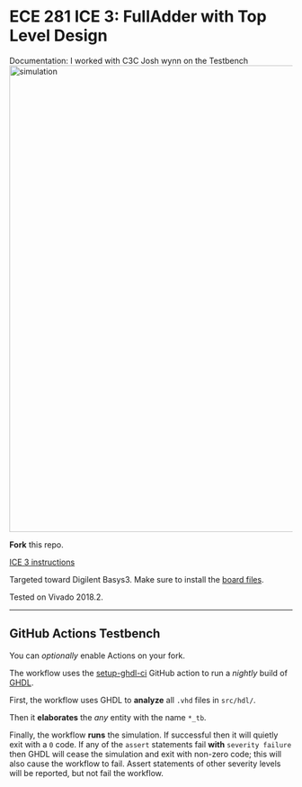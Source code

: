 

# ECE 281 ICE 3: FullAdder with Top Level Design
Documentation: I worked with C3C Josh wynn on the Testbench
<img width="829" alt="simulation" src="https://github.com/Ashvath-Goteti/ece281-ice3/assets/142038102/b37934cb-a93d-4595-a86b-e40e38552364">

**Fork** this repo.

[ICE 3 instructions](https://usafa-ece.github.io/ece281-book/ICE/ICE3.html)

Targeted toward Digilent Basys3. Make sure to install the [board files](https://github.com/Xilinx/XilinxBoardStore/tree/2018.2/boards/Digilent/basys3).

Tested on Vivado 2018.2.


---

## GitHub Actions Testbench

You can *optionally* enable Actions on your fork.

The workflow uses the [setup-ghdl-ci](https://github.com/ghdl/setup-ghdl-ci) GitHub action
to run a *nightly* build of [GHDL](https://ghdl.github.io/ghdl/).

First, the workflow uses GHDL to **analyze** all `.vhd` files in `src/hdl/`.

Then it **elaborates** the *any* entity with the name `*_tb`.

Finally, the workflow **runs** the simulation. If successful then it will quietly exit with a `0` code.
If any of the `assert` statements fail **with** `severity failure` then GHDL will cease the simulation and exit with non-zero code; this will also cause the workflow to fail.
Assert statements of other severity levels will be reported, but not fail the workflow.
